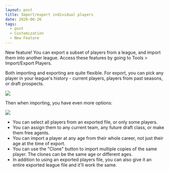 ```yaml
---
layout: post
title: Import/export individual players
date: 2020-06-26
tags:
  - post
  - Customization
  - New Feature
---
```


New feature! You can export a subset of players from a league, and import them into another league. Access these features by going to Tools > Import/Export Players.

Both importing and exporting are quite flexible. For export, you can pick any player in your league's history - current players, players from past seasons, or draft prospects.

<p><a href="/files/export-players.png"><img src="/files/export-players.png" class="img-responsive"></a></p>

Then when importing, you have even more options:

<!--more-->

<p><a href="/files/import-players.png"><img src="/files/import-players.png" class="img-responsive"></a></p>

- You can select all players from an exported file, or only some players.
- You can assign them to any current team, any future draft class, or make them free agents.
- You can import a player at any age from their whole career, not just their age at the time of export.
- You can use the "Clone" button to import multiple copies of the same player. The clones can be the same age or different ages.
- In addition to using an exported players file, you can also give it an entire exported league file and it'll work the same.
